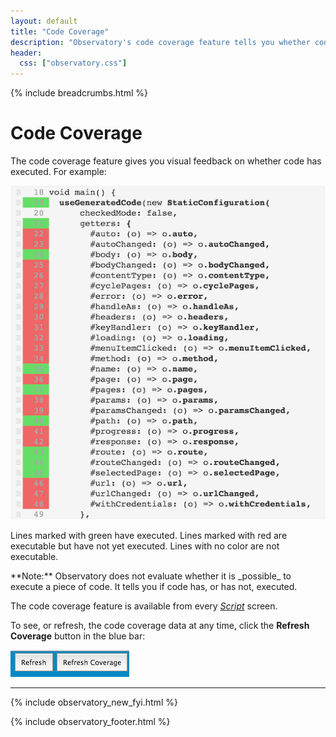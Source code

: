 ```yaml
---
layout: default
title: "Code Coverage"
description: "Observatory's code coverage feature tells you whether code in your Dart application has executed and whether it is executable."
header:
  css: ["observatory.css"]
---
```


{% include breadcrumbs.html %}

# Code Coverage

The code coverage feature gives you visual feedback on whether code
has executed. For example:

<img src="images/CodeCoverageExample.png" alt="An example of the Dart code coverage feature in Observatory">

Lines marked with green have executed. Lines marked with red are
executable but have not yet executed. Lines with no color are
not executable.

<aside class="alert alert-info" markdown="1">
**Note:** Observatory does not evaluate whether it is _possible_
to execute a piece of code. It tells you if code has, or has not, executed.
</aside>

The code coverage feature is available from every
[_Script_](screens.html#script-screen) screen.

To see, or refresh, the code coverage data at any time, click
the **Refresh Coverage** button in the blue bar:

<img src="images/RefreshCoverageButton.png" alt="Button for refreshing code coverage data">

---

{% include observatory_new_fyi.html %}

{% include observatory_footer.html %}

